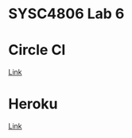 # SYSC4806 Lab 6

# Circle CI
[Link](https://app.circleci.com/pipelines/github/Eliasin/sysc4806lab6?filter=all)

# Heroku
[Link](https://spham-sysc4806lab6.herokuapp.com/)
